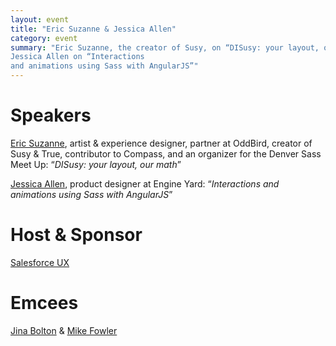```yaml
---
layout: event
title: "Eric Suzanne & Jessica Allen"
category: event
summary: "Eric Suzanne, the creator of Susy, on “DISusy: your layout, our math”, and
Jessica Allen on “Interactions
and animations using Sass with AngularJS”"
---
```


# Speakers

[Eric Suzanne](http://ericsuzanne.com/), artist & experience designer,
partner at OddBird, creator of Susy & True, contributor to Compass, and an
organizer for the Denver Sass Meet Up: “*DISusy: your layout, our math*”

[Jessica Allen](http://spacekat.me/), product designer at Engine Yard: “*Interactions
and animations using Sass with AngularJS*”

# Host & Sponsor

[Salesforce UX](https://twitter.com/salesforceux)

# Emcees

[Jina Bolton](http://jina.me/) & [Mike Fowler](http://mikefowler.me/)
